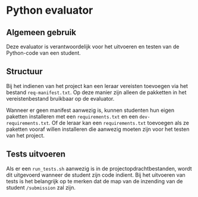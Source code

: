 # Python evaluator
## Algemeen gebruik
Deze evaluator is verantwoordelijk voor het uitvoeren en testen van de Python-code van een student.

## Structuur
Bij het indienen van het project kan een leraar vereisten toevoegen via het bestand `req-manifest.txt`. Op deze manier zijn alleen de pakketten in het vereistenbestand bruikbaar op de evaluator.

Wanneer er geen manifest aanwezig is, kunnen studenten hun eigen paketten installeren met een `requirements.txt` en een `dev-requirements.txt`.
Of de leraar kan een `requirements.txt` toevoegen als ze paketten vooraf willen installeren die aanwezig moeten zijn voor het testen van het project.

## Tests uitvoeren
Als er een `run_tests.sh` aanwezig is in de projectopdrachtbestanden, wordt dit uitgevoerd wanneer de student zijn code indient.
Bij het uitvoeren van tests is het belangrijk op te merken dat de map van de inzending van de student `/submission` zal zijn.

